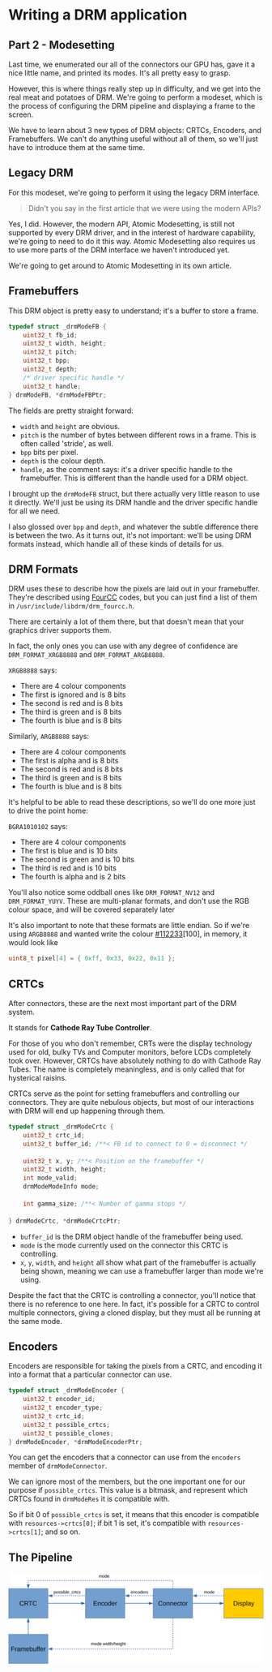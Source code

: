# Writing a DRM application
## Part 2 - Modesetting

Last time, we enumerated our all of the connectors our GPU has, gave it a nice
little name, and printed its modes. It's all pretty easy to grasp.

However, this is where things really step up in difficulty, and we get into the
real meat and potatoes of DRM. We're going to perform a modeset, which is the
process of configuring the DRM pipeline and displaying a frame to the screen.

We have to learn about 3 new types of DRM objects: CRTCs, Encoders, and
Framebuffers. We can't do anything useful without all of them, so we'll
just have to introduce them at the same time.

## Legacy DRM

For this modeset, we're going to perform it using the legacy DRM interface.

> Didn't you say in the first article that we were using the modern APIs?

Yes, I did. However, the modern API, Atomic Modesetting, is still not supported by
every DRM driver, and in the interest of hardware capability, we're going to need
to do it this way. Atomic Modesetting also requires us to use more parts of the DRM
interface we haven't introduced yet.

We're going to get around to Atomic Modesetting in its own article.

## Framebuffers

This DRM object is pretty easy to understand; it's a buffer to store a frame.

```c
typedef struct _drmModeFB {
	uint32_t fb_id;
	uint32_t width, height;
	uint32_t pitch;
	uint32_t bpp;
	uint32_t depth;
	/* driver specific handle */
	uint32_t handle;
} drmModeFB, *drmModeFBPtr;
```

The fields are pretty straight forward:
- `width` and `height` are obvious.
- `pitch` is the number of bytes between different rows in a frame.
This is often called 'stride', as well.
- `bpp` bits per pixel.
- `depth` is the colour depth.
- `handle`, as the comment says: it's a driver specific handle to the framebuffer.
This is different than the handle used for a DRM object.

I brought up the `drmModeFB` struct, but there actually very little reason to
use it directly. We'll just be using its DRM handle and the driver specific
handle for all we need.

I also glossed over `bpp` and `depth`, and whatever the subtle difference there
is between the two.  As it turns out, it's not important: we'll be using DRM
formats instead, which handle all of these kinds of details for us.

## DRM Formats

DRM uses these to describe how the pixels are laid out in your framebuffer.
They're described using [FourCC](https://en.wikipedia.org/wiki/FourCC) codes,
but you can just find a list of them in `/usr/include/libdrm/drm_fourcc.h`.

There are certainly a lot of them there, but that doesn't mean that your
graphics driver supports them.

In fact, the only ones you can use with any degree of confidence are
`DRM_FORMAT_XRGB8888` and `DRM_FORMAT_ARGB8888`.

`XRGB8888` says:
- There are 4 colour components
- The first is ignored and is 8 bits
- The second is red and is 8 bits
- The third is green and is 8 bits
- The fourth is blue and is 8 bits

Similarly, `ARGB8888` says:
- There are 4 colour components
- The first is alpha and is 8 bits
- The second is red and is 8 bits
- The third is green and is 8 bits
- The fourth is blue and is 8 bits

It's helpful to be able to read these descriptions, so we'll do one more
just to drive the point home:

`BGRA1010102` says:
- There are 4 colour components
- The first is blue and is 10 bits
- The second is green and is 10 bits
- The third is red and is 10 bits
- The fourth is alpha and is 2 bits

You'll also notice some oddball ones like `DRM_FORMAT_NV12` and
`DRM_FORMAT_YUYV`. These are multi-planar formats, and don't use the RGB
colour space, and will be covered separately later

It's also important to note that these formats are little endian.  So if we're
using `ARGB8888` and wanted write the colour
[#112233](http://www.color-hex.com/color/112233)[100], in memory, it would look
like
```c
uint8_t pixel[4] = { 0xff, 0x33, 0x22, 0x11 };
```

## CRTCs

After connectors, these are the next most important part of the DRM system.

It stands for **Cathode Ray Tube Controller**.

For those of you who don't remember, CRTs were the display technology used for
old, bulky TVs and Computer monitors, before LCDs completely took over.
However, CRTCs have absolutely nothing to do with Cathode Ray Tubes. The name
is completely meaningless, and is only called that for hysterical raisins.

CRTCs serve as the point for setting framebuffers and controlling our
connectors. They are quite nebulous objects, but most of our interactions with
DRM will end up happening through them.

```c
typedef struct _drmModeCrtc {
	uint32_t crtc_id;
	uint32_t buffer_id; /**< FB id to connect to 0 = disconnect */

	uint32_t x, y; /**< Position on the framebuffer */
	uint32_t width, height;
	int mode_valid;
	drmModeModeInfo mode;

	int gamma_size; /**< Number of gamma stops */

} drmModeCrtc, *drmModeCrtcPtr;
```

- `buffer_id` is the DRM object handle of the framebuffer being used.
- `mode` is the mode currently used on the connector this CRTC is controlling.
- `x`, `y`, `width`, and `height` all show what part of the framebuffer is
actually being shown, meaning we can use a framebuffer larger than mode we're
using.

Despite the fact that the CRTC is controlling a connector, you'll notice that
there is no reference to one here. In fact, it's possible for a CRTC to control
multiple connectors, giving a cloned display, but they must all be running at
the same mode.

## Encoders

Encoders are responsible for taking the pixels from a CRTC, and encoding it into
a format that a particular connector can use.

```c
typedef struct _drmModeEncoder {
	uint32_t encoder_id;
	uint32_t encoder_type;
	uint32_t crtc_id;
	uint32_t possible_crtcs;
	uint32_t possible_clones;
} drmModeEncoder, *drmModeEncoderPtr;
```

You can get the encoders that a connector can use from the `encoders` member of
`drmModeConnector`.

We can ignore most of the members, but the one important one for our purpose if
`possible_crtcs`.  This value is a bitmask, and represent which CRTCs found in
`drmModeRes` it is compatible with.

So if bit 0 of `possible_crtcs` is set, it means that this encoder is
compatible with `resources->crtcs[0]`; if bit 1 is set, it's compatible with
`resources->crtcs[1]`; and so on.

## The Pipeline

![DRM Pipeline](./02_pipeline.svg)
